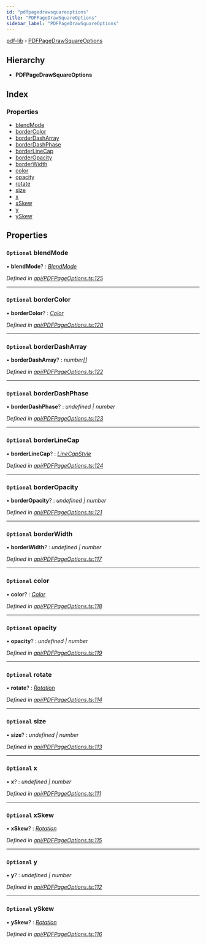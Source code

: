 ```yaml
---
id: "pdfpagedrawsquareoptions"
title: "PDFPageDrawSquareOptions"
sidebar_label: "PDFPageDrawSquareOptions"
---
```


[pdf-lib](../index.md) › [PDFPageDrawSquareOptions](pdfpagedrawsquareoptions.md)

## Hierarchy

* **PDFPageDrawSquareOptions**

## Index

### Properties

* [blendMode](pdfpagedrawsquareoptions.md#optional-blendmode)
* [borderColor](pdfpagedrawsquareoptions.md#optional-bordercolor)
* [borderDashArray](pdfpagedrawsquareoptions.md#optional-borderdasharray)
* [borderDashPhase](pdfpagedrawsquareoptions.md#optional-borderdashphase)
* [borderLineCap](pdfpagedrawsquareoptions.md#optional-borderlinecap)
* [borderOpacity](pdfpagedrawsquareoptions.md#optional-borderopacity)
* [borderWidth](pdfpagedrawsquareoptions.md#optional-borderwidth)
* [color](pdfpagedrawsquareoptions.md#optional-color)
* [opacity](pdfpagedrawsquareoptions.md#optional-opacity)
* [rotate](pdfpagedrawsquareoptions.md#optional-rotate)
* [size](pdfpagedrawsquareoptions.md#optional-size)
* [x](pdfpagedrawsquareoptions.md#optional-x)
* [xSkew](pdfpagedrawsquareoptions.md#optional-xskew)
* [y](pdfpagedrawsquareoptions.md#optional-y)
* [ySkew](pdfpagedrawsquareoptions.md#optional-yskew)

## Properties

### `Optional` blendMode

• **blendMode**? : *[BlendMode](../enums/blendmode.md)*

*Defined in [api/PDFPageOptions.ts:125](https://github.com/Hopding/pdf-lib/blob/e10290a/src/api/PDFPageOptions.ts#L125)*

___

### `Optional` borderColor

• **borderColor**? : *[Color](../index.md#color)*

*Defined in [api/PDFPageOptions.ts:120](https://github.com/Hopding/pdf-lib/blob/e10290a/src/api/PDFPageOptions.ts#L120)*

___

### `Optional` borderDashArray

• **borderDashArray**? : *number[]*

*Defined in [api/PDFPageOptions.ts:122](https://github.com/Hopding/pdf-lib/blob/e10290a/src/api/PDFPageOptions.ts#L122)*

___

### `Optional` borderDashPhase

• **borderDashPhase**? : *undefined | number*

*Defined in [api/PDFPageOptions.ts:123](https://github.com/Hopding/pdf-lib/blob/e10290a/src/api/PDFPageOptions.ts#L123)*

___

### `Optional` borderLineCap

• **borderLineCap**? : *[LineCapStyle](../enums/linecapstyle.md)*

*Defined in [api/PDFPageOptions.ts:124](https://github.com/Hopding/pdf-lib/blob/e10290a/src/api/PDFPageOptions.ts#L124)*

___

### `Optional` borderOpacity

• **borderOpacity**? : *undefined | number*

*Defined in [api/PDFPageOptions.ts:121](https://github.com/Hopding/pdf-lib/blob/e10290a/src/api/PDFPageOptions.ts#L121)*

___

### `Optional` borderWidth

• **borderWidth**? : *undefined | number*

*Defined in [api/PDFPageOptions.ts:117](https://github.com/Hopding/pdf-lib/blob/e10290a/src/api/PDFPageOptions.ts#L117)*

___

### `Optional` color

• **color**? : *[Color](../index.md#color)*

*Defined in [api/PDFPageOptions.ts:118](https://github.com/Hopding/pdf-lib/blob/e10290a/src/api/PDFPageOptions.ts#L118)*

___

### `Optional` opacity

• **opacity**? : *undefined | number*

*Defined in [api/PDFPageOptions.ts:119](https://github.com/Hopding/pdf-lib/blob/e10290a/src/api/PDFPageOptions.ts#L119)*

___

### `Optional` rotate

• **rotate**? : *[Rotation](../index.md#rotation)*

*Defined in [api/PDFPageOptions.ts:114](https://github.com/Hopding/pdf-lib/blob/e10290a/src/api/PDFPageOptions.ts#L114)*

___

### `Optional` size

• **size**? : *undefined | number*

*Defined in [api/PDFPageOptions.ts:113](https://github.com/Hopding/pdf-lib/blob/e10290a/src/api/PDFPageOptions.ts#L113)*

___

### `Optional` x

• **x**? : *undefined | number*

*Defined in [api/PDFPageOptions.ts:111](https://github.com/Hopding/pdf-lib/blob/e10290a/src/api/PDFPageOptions.ts#L111)*

___

### `Optional` xSkew

• **xSkew**? : *[Rotation](../index.md#rotation)*

*Defined in [api/PDFPageOptions.ts:115](https://github.com/Hopding/pdf-lib/blob/e10290a/src/api/PDFPageOptions.ts#L115)*

___

### `Optional` y

• **y**? : *undefined | number*

*Defined in [api/PDFPageOptions.ts:112](https://github.com/Hopding/pdf-lib/blob/e10290a/src/api/PDFPageOptions.ts#L112)*

___

### `Optional` ySkew

• **ySkew**? : *[Rotation](../index.md#rotation)*

*Defined in [api/PDFPageOptions.ts:116](https://github.com/Hopding/pdf-lib/blob/e10290a/src/api/PDFPageOptions.ts#L116)*
